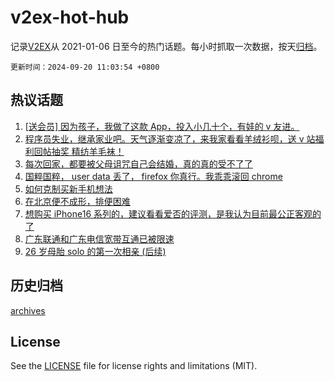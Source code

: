 # v2ex-hot-hub

 记录[V2EX](https://www.v2ex.com/)从 2021-01-06 日至今的热门话题。每小时抓取一次数据，按天[归档](archives)。

`更新时间：2024-09-20 11:03:54 +0800`

## 热议话题

1. [[送会员] 因为孩子，我做了这款 App，投入小几十个，有娃的 v 友进。](https://www.v2ex.com/t/1074110)
1. [程序员失业，继承家业吧。天气逐渐变凉了，来我家看看羊绒衫呗，送 v 站福利回帖抽奖 精纺羊毛袜！](https://www.v2ex.com/t/1074247)
1. [每次回家，都要被父母诅咒自己会结婚，真的真的受不了了](https://www.v2ex.com/t/1074237)
1. [国粹国粹， user data 丢了， firefox 你真行。我乖乖滚回 chrome](https://www.v2ex.com/t/1074017)
1. [如何克制买新手机想法](https://www.v2ex.com/t/1074229)
1. [在北京便不成形，排便困难](https://www.v2ex.com/t/1074066)
1. [想购买 iPhone16 系列的，建议看看爱否的评测，是我认为目前最公正客观的了](https://www.v2ex.com/t/1074014)
1. [广东联通和广东电信宽带互通已被限速](https://www.v2ex.com/t/1073989)
1. [26 岁母胎 solo 的第一次相亲 (后续)](https://www.v2ex.com/t/1074269)

## 历史归档

[archives](archives)

## License

See the [LICENSE](LICENSE) file for license rights and limitations (MIT).
